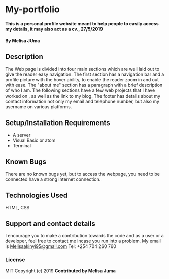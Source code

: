 # My-portfolio
#### This is a personal profile website meant to help people to easily access my details, it may also act as a cv., 27/5/2019
#### By **Melisa JUma**
## Description
The Web page is divided into four main sections which are well laid out to give the reader easy navigation. The first section has a navigation bar and a profile picture with the hover ability, to enable the reader zoom in and out with ease. The "about me" section has a paragraph with a brief description of who I am. The following sections have a few web projects that I have worked on , as well as the link to my blog. The footer has details about my contact information not only my email and telephone number, but also my username on various platforms.
## Setup/Installation Requirements
* A server
* Visual Basic or atom
* Terminal

## Known Bugs
There are no known bugs yet, but to access the webpage, you need to be connected have a strong internet connection.
## Technologies Used
HTML, CSS
## Support and contact details
I encourage you to make a contribution towards the code and as a user or a developer, feel free to contact me incase you run into a problem. My email is Melisaakinyi95@gmail.com Tel: +254 704 260 760
### License
MIT
Copyright (c) 2019 **Contributed by Melisa Juma**

